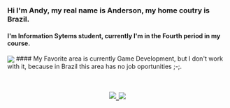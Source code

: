
### Hi I'm Andy, my real name is Anderson, my home coutry is Brazil.
#### I'm Information Sytems student, currently I'm in the Fourth period in my course.
<img align="center" src="https://media3.giphy.com/media/qgQUggAC3Pfv687qPC/giphy.gif?cid=ecf05e47vp9k8hkt47rdaxana1cu2dg9pzfobc7qcfzln14b&rid=giphy.gif&ct=g"/>
#### My Favorite area is currently Game Development, but I don't work with it, because in Brazil this area has no job oportunities ;-;. 

<h1 align="center" display="flex"><a href="https://www.linkedin.com/in/anderson-gon%C3%A7alves-alves-cunha-filho-2334831a1/" target="_blank"> <img src="https://github-readme-stats.vercel.app/api?username=Andy-kun&theme=midnight-purple"/></a><a href="https://www.linkedin.com/inanderson-gon%C3%A7alves-alves-cunha-filho-2334831a1/" target="_blank"> <img align="center" src="https://github-readme-stats.vercel.app/api/top-langs?username=Andy-kunn&theme=midnight-purple&layout=compact&langs_count=10&hide=shell,c%2B%2B" /></a></h1>